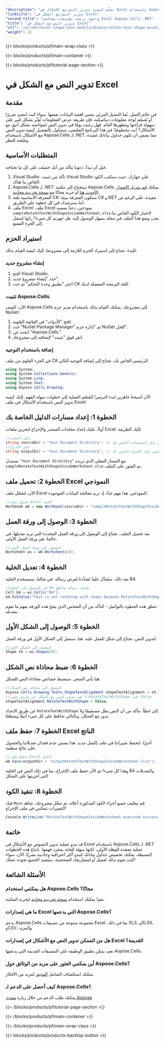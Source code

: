 ```yaml
---
"description": "تعلّم كيفية تدوير النص مع الأشكال في Excel باستخدام Aspose.Cells لـ .NET. اتبع هذا الدليل خطوة بخطوة لعرض مثالي في Excel."
"linktitle": "تدوير النص مع الشكل في Excel"
"second_title": "واجهة برمجة تطبيقات معالجة Excel Aspose.Cells .NET"
"title": "تدوير النص مع الشكل في Excel"
"url": "/ar/net/excel-shape-text-modifications/rotate-text-shape-excel/"
"weight": 12
---
```


{{< blocks/products/pf/main-wrap-class >}}

{{< blocks/products/pf/main-container >}}

{{< blocks/products/pf/tutorial-page-section >}}

# تدوير النص مع الشكل في Excel

## مقدمة
في عالم إكسل، يُعدّ التمثيل المرئي بنفس أهمية البيانات نفسها. سواء كنت تُنشئ تقريرًا أو تُصمّم لوحة معلومات ديناميكية، فإن طريقة عرض المعلومات تُؤثّر بشكل كبير على سهولة قراءتها ومظهرها العام. فهل رغبت يومًا في تدوير النص لمواءمته بشكل أنيق مع الأشكال؟ أنت محظوظ! في هذا البرنامج التعليمي، سنتناول بالتفصيل كيفية تدوير النص مع الأشكال باستخدام Aspose.Cells لـ .NET، مما يضمن أن تكون جداول بياناتك مُفيدة ومُلفتة للنظر.
## المتطلبات الأساسية
قبل أن نبدأ، دعونا نتأكد من أنك حصلت على كل ما تحتاجه:
1. Visual Studio: تأكد من تثبيت Visual Studio على جهازك، حيث سنكتب الكود الخاص بنا هناك.
2. Aspose.Cells لـ .NET: ستحتاج إلى مكتبة Aspose.Cells. يمكنك [قم بتنزيل الإصدار الأحدث هنا](https://releases.aspose.com/cells/net/) أو جربه مجانًا مع [نسخة تجريبية مجانية](https://releases.aspose.com/).
3. المعرفة الأساسية بلغة C#: ستكون المعرفة ببيئة C# و.NET مفيدة، على الرغم من أننا سنرشدك في كل خطوة على الطريق.
4. ملف Excel: ملف Excel نموذجي، دعنا نسميه `sampleRotateTextWithShapeInsideWorksheet.xlsx`لاختبار الكود الخاص بنا، يجب وضع هذا الملف في مجلد يسهل الوصول إليه.
هل جهزتم كل شيء؟ رائع! لننتقل إلى الجزء الممتع.
## استيراد الحزم
للبدء، نحتاج إلى استيراد الحزم اللازمة إلى مشروعنا. إليك كيفية القيام بذلك:
### إنشاء مشروع جديد
1. افتح Visual Studio.
2. حدد "إنشاء مشروع جديد".
3. اختر "تطبيق وحدة التحكم" ثم حدد C# كلغة البرمجة المفضلة لديك.
### تثبيت Aspose.Cells
الآن، لنُضِف Aspose.Cells إلى مشروعك. يمكنك القيام بذلك باستخدام مدير حزم NuGet:
1. افتح "الأدوات" في القائمة العلوية.
2. حدد "NuGet Package Manager" ثم "إدارة حزم NuGet للحل".
3. ابحث عن "Aspose.Cells."
4. انقر فوق "تثبيت" لإضافته إلى مشروعك.
### إضافة باستخدام التوجيه
في الجزء العلوي من ملف C# الرئيسي الخاص بك، تحتاج إلى إضافة التوجيه التالي:
```csharp
using System;
using System.Collections.Generic;
using System.Linq;
using System.Text;
using Aspose.Cells.Drawing;
```
الآن أصبحنا جاهزين لبدء الترميز!
لنُقسّم العملية إلى خطوات سهلة الفهم. إليك كيفية تدوير النص باستخدام الأشكال في ملف Excel:
## الخطوة 1: إعداد مسارات الدليل الخاصة بك
أولاً، عليك إعداد مجلدات المصدر والإخراج لتخزين ملفات Excel. إليك الطريقة:
```csharp
//دليل المصدر
string sourceDir = "Your Document Directory"; // تعيين دليل المستندات الخاص بك
//دليل الإخراج
string outputDir = "Your Document Directory"; // قم بتعيين دليل الإخراج الخاص بك
```
يستبدل `"Your Document Directory"` مع المسار الفعلي الذي تريده `sampleRotateTextWithShapeInsideWorksheet.xlsx` تم العثور على الملف.
## الخطوة 2: تحميل ملف Excel النموذجي
الآن، لنحمّل ملف Excel النموذجي. هذا مهم جدًا، إذ نريد معالجة البيانات الموجودة.
```csharp
//تحميل ملف Excel العينة.
Workbook wb = new Workbook(sourceDir + "sampleRotateTextWithShapeInsideWorksheet.xlsx");
```
## الخطوة 3: الوصول إلى ورقة العمل
بعد تحميل الملف، نحتاج إلى الوصول إلى ورقة العمل المحددة التي نريد تعديلها. في حالتنا، هي ورقة العمل الأولى.
```csharp
//الوصول إلى ورقة العمل الأولى.
Worksheet ws = wb.Worksheets[0];
```
## الخطوة 4: تعديل الخلية
بعد ذلك، سنُعدِّل خليةً مُحدَّدةً لعرض رسالة. في مثالنا، سنستخدم الخلية B4.
```csharp
//قم بالوصول إلى الخلية B4 وأضف رسالة بداخلها.
Cell b4 = ws.Cells["B4"];
b4.PutValue("Text is not rotating with shape because RotateTextWithShape is false.");
```
تتعلق هذه الخطوة بالتواصل - التأكد من أن الشخص الذي يفتح هذه الورقة يفهم ما نقوم بتعديله.
## الخطوة 5: الوصول إلى الشكل الأول
لتدوير النص، نحتاج إلى شكل للعمل عليه. هنا، سنصل إلى الشكل الأول في ورقة العمل.
```csharp
//الوصول إلى الشكل الأول.
Shape sh = ws.Shapes[0];
```
## الخطوة 6: ضبط محاذاة نص الشكل
هنا يأتي السحر. سنضبط خصائص محاذاة النص للشكل.
```csharp
//الوصول إلى محاذاة نص الشكل.
Aspose.Cells.Drawing.Texts.ShapeTextAlignment shapeTextAlignment = sh.TextBody.TextAlignment;
//لا تقم بتدوير النص مع الشكل عن طريق تعيين RotateTextWithShape على False.
shapeTextAlignment.RotateTextWithShape = false;
```
عن طريق الإعداد `RotateTextWithShape` إلى خطأ، نتأكد من أن النص يظل مستقيمًا ولا يدور مع الشكل، وبالتالي نحافظ على كل شيء أنيقًا ومنظمًا.
## الخطوة 7: حفظ ملف Excel الناتج
أخيرًا، لنحفظ تغييراتنا في ملف إكسل جديد. هذا يضمن عدم فقدان تعديلاتنا والحصول على نتائج منظمة.
```csharp
//احفظ ملف Excel الناتج.
wb.Save(outputDir + "outputRotateTextWithShapeInsideWorksheet.xlsx");
```
وهذا كل شيء! تم الآن حفظ ملف الإخراج، بما في ذلك النص في الخلية B4 والتعديلات التي أجريتها على الشكل.
## الخطوة 8: تنفيذ الكود
فيك `Main` قم بتغليف جميع أجزاء الكود المذكورة أعلاه، ثم شغّل مشروعك. شاهد التغييرات تنعكس في ملف الإخراج!
```csharp
Console.WriteLine("RotateTextWithShapeInsideWorksheet executed successfully.");
```
## خاتمة
قد تبدو عملية تدوير النصوص مع الأشكال في Excel باستخدام Aspose.Cells لـ .NET عملية معقدة للوهلة الأولى، لكنها سهلة للغاية بمجرد فهمها. باتباع هذه الخطوات البسيطة، يمكنك تخصيص جداول بياناتك لتبدو أكثر احترافية وجاذبية بصريًا. الآن، سواء كنت تقوم بذلك لعميل أو لمشاريعك الشخصية، سيُشيد الجميع بجودة عملك!
## الأسئلة الشائعة
### هل يمكنني استخدام Aspose.Cells مجانًا؟
نعم! يمكنك استخدام [نسخة تجريبية مجانية](https://releases.aspose.com/) لتجربة المكتبة.
### ما هي إصدارات Excel التي يدعمها Aspose.Cells؟
يدعم Aspose.Cells مجموعة متنوعة من تنسيقات Excel، بما في ذلك XLS، وXLSX، وCSV، والمزيد.
### هل من الممكن تدوير النص مع الأشكال في إصدارات Excel القديمة؟
نعم، يمكن تطبيق الوظيفة على التنسيقات القديمة التي يدعمها Aspose.Cells.
### أين يمكنني العثور على مزيد من الوثائق حول Aspose.Cells؟
يمكنك استكشاف الشامل [التوثيق](https://reference.aspose.com/cells/net/) لمزيد من الأفكار.
### كيف أحصل على الدعم لـ Aspose.Cells؟
يمكنك طلب الدعم من خلال زيارة [منتدى Aspose](https://forum.aspose.com/c/cells/9).

{{< /blocks/products/pf/tutorial-page-section >}}

{{< /blocks/products/pf/main-container >}}

{{< /blocks/products/pf/main-wrap-class >}}

{{< blocks/products/products-backtop-button >}}
